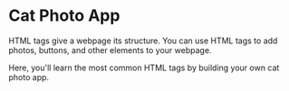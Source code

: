 # Cat Photo App

HTML tags give a webpage its structure. You can use HTML tags to add photos, buttons, and other elements to your webpage.

Here, you'll learn the most common HTML tags by building your own cat photo app.
